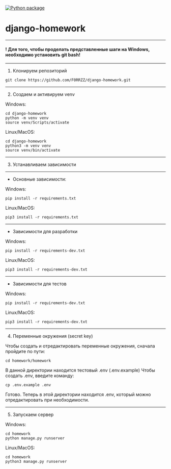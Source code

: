 [![Python package](https://github.com/F0RRZZ/django-homework/actions/workflows/python-package.yml/badge.svg?branch=task3)](https://github.com/F0RRZZ/django-homework/actions/workflows/python-package.yml)
# django-homework
---

#### ! Для того, чтобы проделать представленные шаги на Windows, необходимо установить git bash!

---

1. Клонируем репозиторий

```shell
git clone https://github.com/F0RRZZ/django-homework.git
```

---

2. Создаем и активируем venv

Windows:
```shell
cd django-homework
python -m venv venv
source venv/Scripts/activate
```


Linux/MacOS:

```shell
cd django-homework
python3 -m venv venv
source venv/bin/activate
```

---

3. Устанавливаем зависимости
---
* Основные зависимости:

Windows:

```shell
pip install -r requirements.txt
```

Linux/MacOS:

```shell
pip3 install -r requirements.txt
```

---
* Зависимости для разработки

Windows:

```shell
pip install -r requirements-dev.txt
```

Linux/MacOS:

```shell
pip3 install -r requirements-dev.txt
```

---
* Зависимости для тестов

Windows:

```shell
pip install -r requirements-dev.txt
```

Linux/MacOS:

```shell
pip3 install -r requirements-dev.txt
```


---
4. Переменные окружения (secret key)

Чтобы создать и отредактировать переменные окружения, сначала пройдите по пути:

```shell
cd homework/homework
```

В данной директории находится тестовый .env (.env.example)
Чтобы создать .env, введите команду:

```shell
cp .env.example .env
```

Готово. Теперь в этой директории находится .env, который можно отредактировать
при необходимости.

---

5. Запускаем сервер

Windows:
```shell
cd homework
python manage.py runserver
```
Linux/MacOS:
```shell
cd homework
python3 manage.py runserver
```
